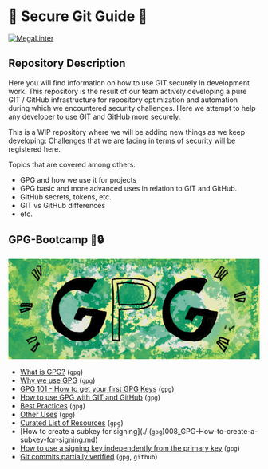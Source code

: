 # 🚨 Secure Git Guide 🚨

[![MegaLinter](https://github.com/Nautilus-Cyberneering/GPG-Bootcamp/actions/workflows/mega-linter.yml/badge.svg)](https://github.com/Nautilus-Cyberneering/GPG-Bootcamp/actions/workflows/mega-linter.yml)

## Repository Description

Here you will find information on how to use GIT securely in development work.
This repository is the result of our team actively developing a pure GIT / GitHub infrastructure for repository optimization and automation during which we encountered security challenges.
Here we attempt to help any developer to use GIT and GitHub more securely.

This is a WIP repository where we will be adding new things as we keep developing:
Challenges that we are facing in terms of security will be registered here.

Topics that are covered among others:

- GPG and how we use it for projects
- GPG basic and more advanced uses in relation to GIT and GitHub.
- GitHub secrets, tokens, etc.
- GIT vs GitHub differences
- etc.

## GPG-Bootcamp 🔑🔒

![GPG](media/GPG.jpg)

- [What is GPG?](./001_GPG-What-is-GPG.md) (`gpg`)
- [Why we use GPG](./002_GPG-Why-we-use-GPG.md) (`gpg`)
- [GPG 101 - How to get your first GPG Keys](./003-GPG-101-How-to-get-your-first-GPG-Keys.md) (`gpg`)
- [How to use GPG with GIT and GitHub](./004_GPG-How-to-use-GPG-with-GIT-and-GitHub.md) (`gpg`)
- [Best Practices](./005_GPG-Best-Practices.md) (`gpg`)
- [Other Uses](./006_GPG-Other-Uses.md) (`gpg`)
- [Curated List of Resources](./007_GPG-Curated-List-of-Resources.md) (`gpg`)
- [How to create a subkey for signing](./ (`gpg`)008_GPG-How-to-create-a-subkey-for-signing.md)
- [How to use a signing key independently from the primary key](./009_GPG-How-to-use-a-signing-key-independently-from-primary-key.md) (`gpg`)
- [Git commits partially verified](./010_GPG-Git-commits-partially-verified.md) (`gpg`, `github`)
